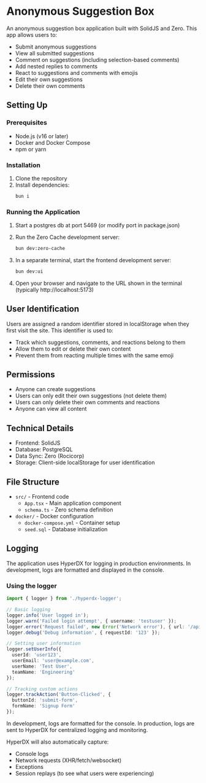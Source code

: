 # Anonymous Suggestion Box

An anonymous suggestion box application built with SolidJS and Zero. This app allows users to:

- Submit anonymous suggestions
- View all submitted suggestions
- Comment on suggestions (including selection-based comments)
- Add nested replies to comments
- React to suggestions and comments with emojis
- Edit their own suggestions
- Delete their own comments

## Setting Up

### Prerequisites

- Node.js (v16 or later)
- Docker and Docker Compose
- npm or yarn

### Installation

1. Clone the repository
2. Install dependencies:
   ```bash
   bun i
   ```

### Running the Application

1. Start a postgres db at port 5469 (or modify port in package.json)

2. Run the Zero Cache development server:
   ```bash
   bun dev:zero-cache
   ```

3. In a separate terminal, start the frontend development server:
   ```bash
   bun dev:ui
   ```

4. Open your browser and navigate to the URL shown in the terminal (typically http://localhost:5173)

## User Identification

Users are assigned a random identifier stored in localStorage when they first visit the site. This identifier is used to:

- Track which suggestions, comments, and reactions belong to them
- Allow them to edit or delete their own content
- Prevent them from reacting multiple times with the same emoji

## Permissions

- Anyone can create suggestions
- Users can only edit their own suggestions (not delete them)
- Users can only delete their own comments and reactions
- Anyone can view all content

## Technical Details

- Frontend: SolidJS
- Database: PostgreSQL
- Data Sync: Zero (Rocicorp)
- Storage: Client-side localStorage for user identification

## File Structure

- `src/` - Frontend code
  - `App.tsx` - Main application component
  - `schema.ts` - Zero schema definition
- `docker/` - Docker configuration
  - `docker-compose.yml` - Container setup
  - `seed.sql` - Database initialization

## Logging

The application uses HyperDX for logging in production environments. In development, logs are formatted and displayed in the console.

### Using the logger

```typescript
import { logger } from './hyperdx-logger';

// Basic logging
logger.info('User logged in');
logger.warn('Failed login attempt', { username: 'testuser' });
logger.error('Request failed', new Error('Network error'), { url: '/api/data' });
logger.debug('Debug information', { requestId: '123' });

// Setting user information
logger.setUserInfo({
  userId: 'user123',
  userEmail: 'user@example.com',
  userName: 'Test User',
  teamName: 'Engineering'
});

// Tracking custom actions
logger.trackAction('Button-Clicked', {
  buttonId: 'submit-form',
  formName: 'Signup Form'
});
```

In development, logs are formatted for the console. In production, logs are sent to HyperDX for centralized logging and monitoring.

HyperDX will also automatically capture:
- Console logs
- Network requests (XHR/fetch/websocket)
- Exceptions
- Session replays (to see what users were experiencing)
